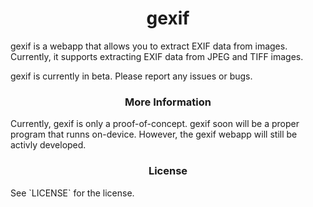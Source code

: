 <h1 align="center">gexif</h1>
gexif is a webapp that allows you to extract EXIF data from images.
Currently, it supports extracting EXIF data from JPEG and TIFF images.

gexif is currently in beta. Please report any issues or bugs.

<h3 align="center">More Information</h3>
Currently, gexif is only a proof-of-concept. gexif soon will be a proper program that runns on-device. However, the gexif webapp will still be activly developed.

<h3 align="center">License</h3>
See `LICENSE` for the license.
